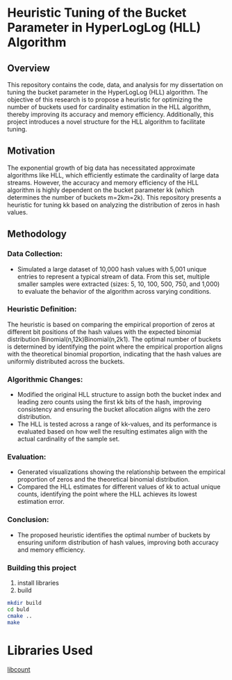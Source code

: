# Heuristic Tuning of the Bucket Parameter in HyperLogLog (HLL) Algorithm

## Overview
This repository contains the code, data, and analysis for my dissertation on tuning the bucket parameter in the HyperLogLog (HLL) algorithm. The objective of this research is to propose a heuristic for optimizing the number of buckets used for cardinality estimation in the HLL algorithm, thereby improving its accuracy and memory efficiency. Additionally, this project introduces a novel structure for the HLL algorithm to facilitate tuning.

## Motivation
The exponential growth of big data has necessitated approximate algorithms like HLL, which efficiently estimate the cardinality of large data streams. However, the accuracy and memory efficiency of the HLL algorithm is highly dependent on the bucket parameter kk (which determines the number of buckets m=2km=2k). This repository presents a heuristic for tuning kk based on analyzing the distribution of zeros in hash values.

## Methodology

### Data Collection:
- Simulated a large dataset of 10,000 hash values with 5,001 unique entries to represent a typical stream of data. From this set, multiple smaller samples were extracted (sizes: 5, 10, 100, 500, 750, and 1,000) to evaluate the behavior of the algorithm across varying conditions.

### Heuristic Definition:
The heuristic is based on comparing the empirical proportion of zeros at different bit positions of the hash values with the expected binomial distribution Binomial(n,12k)Binomial(n,2k1​). The optimal number of buckets is determined by identifying the point where the empirical proportion aligns with the theoretical binomial proportion, indicating that the hash values are uniformly distributed across the buckets.

### Algorithmic Changes:
- Modified the original HLL structure to assign both the bucket index and leading zero counts using the first kk bits of the hash, improving consistency and ensuring the bucket allocation aligns with the zero distribution.
- The HLL is tested across a range of kk-values, and its performance is evaluated based on how well the resulting estimates align with the actual cardinality of the sample set.

### Evaluation:
- Generated visualizations showing the relationship between the empirical proportion of zeros and the theoretical binomial distribution.
- Compared the HLL estimates for different values of kk to actual unique counts, identifying the point where the HLL achieves its lowest estimation error.

### Conclusion:
- The proposed heuristic identifies the optimal number of buckets by ensuring uniform distribution of hash values, improving both accuracy and memory efficiency.


### Building this project
1. install libraries
2. build
```bash
mkdir build
cd buld
cmake ..
make
```
# Libraries Used
[libcount](https://github.com/dialtr/libcount)
